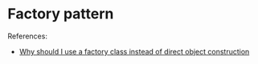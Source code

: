 # Factory pattern

References: 
- [Why should I use a factory class instead of direct object construction](https://softwareengineering.stackexchange.com/questions/253254/why-should-i-use-a-factory-class-instead-of-direct-object-construction)
